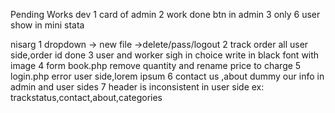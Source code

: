 Pending Works
dev 
 1 card of admin
 2 work done btn in admin
 3 only 6 user show in mini stata   
 
nisarg
            1  dropdown -> new file ->delete/pass/logout
            2  track order all user side,order id
   done     3  user and worker sigh in choice write in black font with image
            4  form book.php remove quantity and rename price to charge
            5  login.php error user side,lorem ipsum
            6  contact us ,about dummy our info in admin and user sides
            7  header is inconsistent in user side ex: trackstatus,contact,about,categories
         
